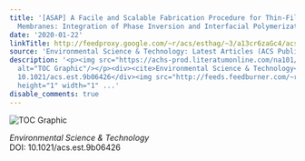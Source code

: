 ```yaml
---
title: '[ASAP] A Facile and Scalable Fabrication Procedure for Thin-Film Composite
  Membranes: Integration of Phase Inversion and Interfacial Polymerization'
date: '2020-01-22'
linkTitle: http://feedproxy.google.com/~r/acs/esthag/~3/a13cr6zaGc4/acs.est.9b06426
source: 'Environmental Science & Technology: Latest Articles (ACS Publications)'
description: '<p><img src="https://achs-prod.literatumonline.com/na101/home/literatum/publisher/achs/journals/content/esthag/0/esthag.ahead-of-print/acs.est.9b06426/20200121/images/medium/es9b06426_0003.gif"
  alt="TOC Graphic"/></p><div><cite>Environmental Science & Technology</cite></div><div>DOI:
  10.1021/acs.est.9b06426</div><img src="http://feeds.feedburner.com/~r/acs/esthag/~4/a13cr6zaGc4"
  height="1" width="1" ...'
disable_comments: true
---
```

<p><img src="https://achs-prod.literatumonline.com/na101/home/literatum/publisher/achs/journals/content/esthag/0/esthag.ahead-of-print/acs.est.9b06426/20200121/images/medium/es9b06426_0003.gif" alt="TOC Graphic"/></p><div><cite>Environmental Science & Technology</cite></div><div>DOI: 10.1021/acs.est.9b06426</div><img src="http://feeds.feedburner.com/~r/acs/esthag/~4/a13cr6zaGc4" height="1" width="1" ...